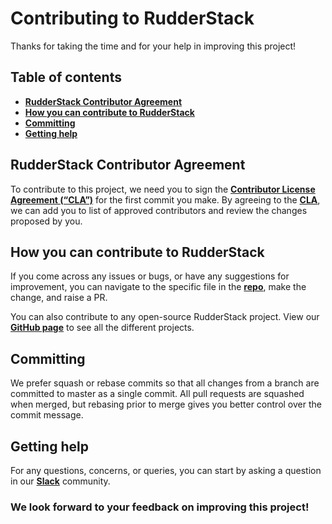 # Contributing to RudderStack

Thanks for taking the time and for your help in improving this project!

## Table of contents

- [**RudderStack Contributor Agreement**](#rudderstack-contributor-agreement)
- [**How you can contribute to RudderStack**](#how-you-can-contribute-to-rudderstack)
- [**Committing**](#committing)
- [**Getting help**](#getting-help)

## RudderStack Contributor Agreement

To contribute to this project, we need you to sign the [**Contributor License Agreement (“CLA”)**][CLA] for the first commit you make. By agreeing to the [**CLA**][CLA], we can add you to list of approved contributors and review the changes proposed by you.

## How you can contribute to RudderStack

If you come across any issues or bugs, or have any suggestions for improvement, you can navigate to the specific file in the [**repo**](https://github.com/rudderlabs/rudder-repo-template), make the change, and raise a PR.

You can also contribute to any open-source RudderStack project. View our [**GitHub page**](https://github.com/rudderlabs) to see all the different projects.

## Committing

We prefer squash or rebase commits so that all changes from a branch are committed to master as a single commit. All pull requests are squashed when merged, but rebasing prior to merge gives you better control over the commit message.

## Getting help

For any questions, concerns, or queries, you can start by asking a question in our [**Slack**](https://rudderstack.com/join-rudderstack-slack-community/) community.

### We look forward to your feedback on improving this project!


<!----variables---->

[issue]: https://github.com/rudderlabs/rudder-server/issues/new
[CLA]: https://rudderlabs.wufoo.com/forms/rudderlabs-contributor-license-agreement
